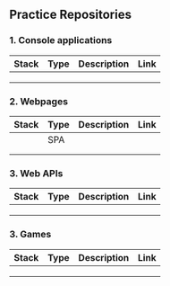 ## Practice Repositories

### 1. Console applications

| Stack        | Type                | Description                                                  | Link |
|:-------------|:--------------------|:--------------------------------------------------------------|:-----|
|    |         |        |  |
|     |      |      |  |
|     |         |             |  |


### 2. Webpages
| Stack        | Type                | Description                                                  | Link |
|:-------------|:--------------------|:--------------------------------------------------------------|:-----|
|    |    SPA     |        |  |
|     |      |      |  |
|     |         |             |  |


### 3. Web APIs
| Stack        | Type                | Description                                                  | Link |
|:-------------|:--------------------|:--------------------------------------------------------------|:-----|
|    |         |        |  |
|     |      |      |  |
|     |         |             |  |

### 3. Games
| Stack        | Type                | Description                                                  | Link |
|:-------------|:--------------------|:--------------------------------------------------------------|:-----|
|    |         |        |  |
|     |      |      |  |
|     |         |             |  |
